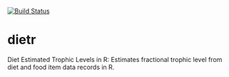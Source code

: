 [![Build Status](https://travis-ci.com/sborstein/tRophic.svg?token=VqqcU32f4yC66LByiKop&branch=master)](https://travis-ci.com/sborstein/tRophic)
# dietr
Diet Estimated Trophic Levels in R: Estimates fractional trophic level from diet and food item data records in R.
